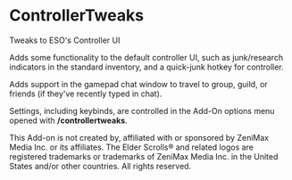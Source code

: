 # ControllerTweaks
 Tweaks to ESO's Controller UI

Adds some functionality to the default controller UI, such as junk/research indicators in the standard inventory, and a quick-junk hotkey for controller.

Adds support in the gamepad chat window to travel to group, guild, or friends (if they've recently typed in chat).

Settings, including keybinds, are controlled in the Add-On options menu opened with **/controllertweaks**.

This Add-on is not created by, affiliated with or sponsored by ZeniMax Media Inc. or its affiliates. The Elder Scrolls® and related logos are registered trademarks or trademarks of ZeniMax Media Inc. in the United States and/or other countries. All rights reserved.
